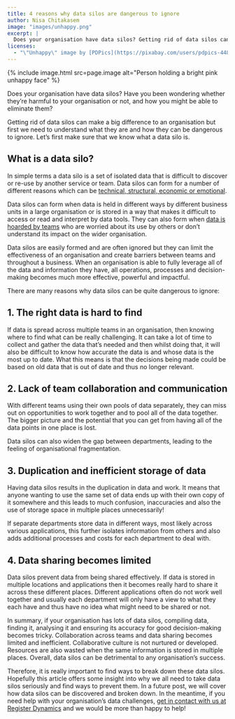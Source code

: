 ```yaml
---
title: 4 reasons why data silos are dangerous to ignore
author: Nisa Chitakasem
image: "images/unhappy.png"
excerpt: |
  Does your organisation have data silos? Getting rid of data silos can make a big difference to an organisation but first we need to understand what they are and how they can be dangerous to ignore.
licenses:
  - "\"Unhappy\" image by [PDPics](https://pixabay.com/users/pdpics-44804/) used under the [Pixabay License](https://pixabay.com/service/license/)."
---
```


{% include image.html src=page.image alt="Person holding a bright pink unhappy face" %}

Does your organisation have data silos? Have you been wondering whether they’re harmful to your organisation or not, and how you might be able to eliminate them?

Getting rid of data silos can make a big difference to an organisation but first we need to understand what they are and how they can be dangerous to ignore. Let’s first make sure that we know what a data silo is.

## What is a data silo?

In simple terms a data silo is a set of isolated data that is difficult to discover or re-use by another service or team. Data silos can form for a number of different reasons which can be [technical, structural, economic or emotional](https://www.register-dynamics.co.uk/blog/the-four-pillars-of-modern-data-architecture).

Data silos can form when data is held in different ways by different business units in a large organisation or is stored in a way that makes it difficult to access or read and interpret by data tools. They can also form when [data is hoarded by teams](https://theodi.org/about-the-odi/our-vision-and-manifesto/our-theory-of-change/) who are worried about its use by others or don’t understand its impact on the wider organisation.

Data silos are easily formed and are often ignored but they can limit the effectiveness of an organisation and create barriers between teams and throughout a business. When an organisation is able to fully leverage all of the data and information they have, all operations, processes and decision-making becomes much more effective, powerful and impactful.

There are many reasons why data silos can be quite dangerous to ignore:

## 1. The right data is hard to find
If data is spread across multiple teams in an organisation, then knowing where to find what can be really challenging. It can take a lot of time to collect and gather the data that’s needed and then whilst doing that, it will also be difficult to know how accurate the data is and whose data is the most up to date.  What this means is that the decisions being made could be based on old data that is out of date and thus no longer relevant.

## 2. Lack of team collaboration and communication
With different teams using their own pools of data separately, they can miss out on opportunities to work together and to pool all of the data together. The bigger picture and the potential that you can get from having all of the data points in one place is lost.

Data silos can also widen the gap between departments, leading to the feeling of organisational fragmentation.

## 3. Duplication and inefficient storage of data
Having data silos results in the duplication in data and work.  It means that anyone wanting to use the same set of data ends up with their own copy of it somewhere and this leads to much confusion, inaccuracies and also the use of storage space in multiple places unnecessarily!

If separate departments store data in different ways, most likely across various applications, this further isolates information from others and also adds additional processes and costs for each department to deal with.

## 4. Data sharing becomes limited
Data silos prevent data from being shared effectively. If data is stored in multiple locations and applications then it becomes really hard to share it across these different places.  Different applications often do not work well together and usually each department will only have a view to what they each have and thus have no idea what might need to be shared or not.

In summary, if your organisation has lots of data silos, compiling data, finding it, analysing it and ensuring its accuracy for good decision-making becomes tricky.  Collaboration across teams and data sharing becomes limited and inefficient. Collaborative culture is not nurtured or developed. Resources are also wasted when the same information is stored in multiple places. Overall, data silos can be detrimental to any organisation’s success.

Therefore, it is really important to find ways to break down these data silos. Hopefully this article offers some insight into why we all need to take data silos seriously and find ways to prevent them. In a future post, we will cover how data silos can be discovered and broken down. In the meantime, if you need help with your organisation’s data challenges, [get in contact with us at Register Dynamics](mailto:hello@register-dynamics.co.uk) and we would be more than happy to help!

